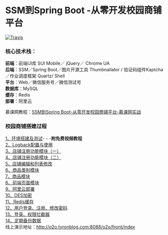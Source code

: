 # SSM到Spring Boot -从零开发校园商铺平台

[![Travis](https://img.shields.io/badge/language-Java-yellow.svg)](https://blog.csdn.net/tian330726/article/details/79681574)<br/>

### 核心技术栈：

**前端**：前端UI库 SUI Mobile／ jQuery／ Chrome UA <br/>
**后端**：SSM／Spring Boot／图片开源工具 Thumbnailator / 验证码组件Kaptcha／作业调度框架 Quartz/ Shell<br/>
**平台**：Web／微信服务号／微信测试号<br/>
**数据库**：MySQL<br/>
**缓存**：Redis<br/>
**部署**：阿里云<br/>

慕课网教程：[SSM到Spring Boot-从零开发校园商铺平台-慕课网实战](https://coding.imooc.com/class/144.html)

### 校园商铺搭建过程

[1、环境搭建及测试](https://www.jianshu.com/p/ad9e5e621e56)- - -**附免费视频教程**<br/>
[2、Logback配置与使用](https://www.jianshu.com/p/aad5ed23fe56)<br/>
[3、店铺注册功能模块（一）](https://www.jianshu.com/p/ea33cbcc346a)<br/>
[4、店铺注册功能模块（二）](https://blog.csdn.net/tian330726/article/details/80878536)<br/>
[5、店铺编辑和列表修改](https://blog.csdn.net/tian330726/article/details/81023911)<br/>
[6、商品类别模块](https://blog.csdn.net/tian330726/article/details/82808818)<br/>
[7、商品模块](https://blog.csdn.net/tian330726/article/details/83933094)<br/>
[8、前端页面模块](https://blog.csdn.net/tian330726/article/details/84649220)<br/>
[9、阿里云部署](https://blog.csdn.net/tian330726/article/details/84996587)<br/>
[10、DES加密](https://blog.csdn.net/tian330726/article/details/85255912)<br/>
[11、Redis缓存](https://blog.csdn.net/tian330726/article/details/86619065)<br/>
[12、用户登录、注册、修改密码](https://blog.csdn.net/tian330726/article/details/91904437)<br/>
[13、登录、权限拦截器](https://blog.csdn.net/tian330726/article/details/93670731)<br/>
[14、定期备份数据](https://blog.csdn.net/tian330726/article/details/93929095)<br/>
线上演示地址：http://o2o.tyronblog.com:8088/o2o/front/index
